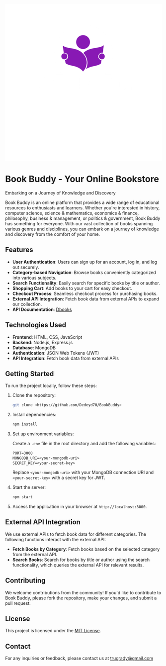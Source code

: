 ![BookBuddy](public/image/logo.png)
# Book Buddy - Your Online Bookstore

Embarking on a Journey of Knowledge and Discovery

Book Buddy is an online platform that provides a wide range of educational resources to enthusiasts and learners. Whether you're interested in history, computer science, science & mathematics, economics & finance, philosophy, business & management, or politics & government, Book Buddy has something for everyone. With our vast collection of books spanning various genres and disciplines, you can embark on a journey of knowledge and discovery from the comfort of your home.

## Features

- **User Authentication**: Users can sign up for an account, log in, and log out securely.
- **Category-based Navigation**: Browse books conveniently categorized into various subjects.
- **Search Functionality**: Easily search for specific books by title or author.
- **Shopping Cart**: Add books to your cart for easy checkout.
- **Checkout Process**: Seamless checkout process for purchasing books.
- **External API Integration**: Fetch book data from external APIs to expand our collection.
- **API Documentation**: [Dbooks](dbooks_api.md)



## Technologies Used

- **Frontend**: HTML, CSS, JavaScript
- **Backend**: Node.js, Express.js
- **Database**: MongoDB
- **Authentication**: JSON Web Tokens (JWT)
- **API Integration**: Fetch book data from external APIs

## Getting Started

To run the project locally, follow these steps:

1. Clone the repository:

   ```bash
   git clone <https://github.com/Dedeyd70/BookBuddy>
   ```

2. Install dependencies:

   ```bash
   npm install
   ```

3. Set up environment variables:

   Create a `.env` file in the root directory and add the following variables:

   ```plaintext
   PORT=3000
   MONGODB_URI=<your-mongodb-uri>
   SECRET_KEY=<your-secret-key>
   ```

   Replace `<your-mongodb-uri>` with your MongoDB connection URI and `<your-secret-key>` with a secret key for JWT.

4. Start the server:

   ```bash
   npm start
   ```

5. Access the application in your browser at `http://localhost:3000`.

## External API Integration

We use external APIs to fetch book data for different categories. The following functions interact with the external API:

- **Fetch Books by Category**: Fetch books based on the selected category from the external API.
- **Search Books**: Search for books by title or author using the search functionality, which queries the external API for relevant results.

## Contributing

We welcome contributions from the community! If you'd like to contribute to Book Buddy, please fork the repository, make your changes, and submit a pull request.

## License

This project is licensed under the [MIT License](LICENSE).

## Contact

For any inquiries or feedback, please contact us at [trugrady@gmail.com](mailto:contact@bookbuddy.com)

